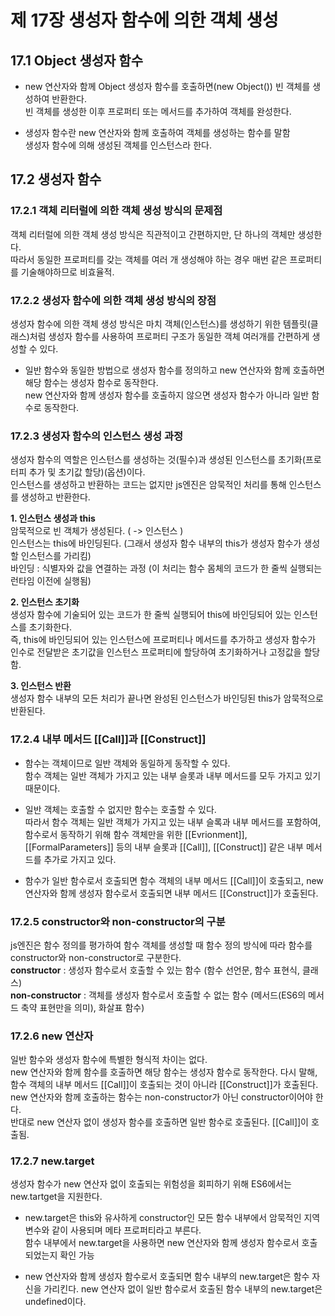 제 17장 생성자 함수에 의한 객체 생성
===========================================

17.1 Object 생성자 함수
------------------------
* new 연산자와 함께 Object 생성자 함수를 호출하면(new Object()) 빈 객체를 생성하여 반환한다.   
빈 객체를 생성한 이후 프로퍼티 또는 메서드를 추가하여 객체를 완성한다.

* 생성자 함수란 new 연산자와 함께 호출하여 객체를 생성하는 함수를 말함   
생성자 함수에 의해 생성된 객체를 인스턴스라 한다.

17.2 생성자 함수
------------------

### 17.2.1 객체 리터럴에 의한 객체 생성 방식의 문제점
객체 리터럴에 의한 객체 생성 방식은 직관적이고 간편하지만, 단 하나의 객체만 생성한다.   
따라서 동일한 프로퍼티를 갖는 객체를 여러 개 생성해야 하는 경우 매번 같은 프로퍼티를 기술해야하므로 비효율적.

### 17.2.2 생성자 함수에 의한 객체 생성 방식의 장점
생성자 함수에 의한 객체 생성 방식은 마치 객체(인스턴스)를 생성하기 위한 템플릿(클래스)처럼 생성자 함수를 사용하여 프로퍼티 구조가 동일한 객체 여러개를 간편하게 생성할 수 있다.

* 일반 함수와 동일한 방법으로 생성자 함수를 정의하고 new 연산자와 함께 호출하면 해당 함수는 생성자 함수로 동작한다.   
new 연산자와 함께 생성자 함수를 호출하지 않으면 생성자 함수가 아니라 일반 함수로 동작한다.

### 17.2.3 생성자 함수의 인스턴스 생성 과정
생성자 함수의 역할은 인스턴스를 생성하는 것(필수)과 생성된 인스턴스를 초기화(프로터피 추가 및 초기값 할당)(옵션)이다.   
인스턴스를 생성하고 반환하는 코드는 없지만 js엔진은 암묵적인 처리를 통해 인스턴스를 생성하고 반환한다.

__1. 인스턴스 생성과 this__  
암묵적으로 빈 객체가 생성된다. ( -> 인스턴스 )   
인스턴스는 this에 바인딩된다. (그래서 생성자 함수 내부의 this가 생성자 함수가 생성할 인스턴스를 가리킴)   
바인딩 : 식별자와 값을 연결하는 과정 (이 처리는 함수 몸체의 코드가 한 줄씩 실행되는 런타임 이전에 실행됨)

__2. 인스턴스 초기화__   
생성자 함수에 기술되어 있는 코드가 한 줄씩 실행되어 this에 바인딩되어 있는 인스턴스를 초기화한다.   
즉, this에 바인딩되어 있는 인스턴스에 프로퍼티나 메서드를 추가하고 생성자 함수가 인수로 전달받은 초기값을 인스턴스 프로퍼티에 할당하여 초기화하거나 고정값을 할당함.

__3. 인스턴스 반환__   
생성자 함수 내부의 모든 처리가 끝나면 완성된 인스턴스가 바인딩된 this가 암묵적으로 반환된다.

### 17.2.4 내부 메서드 [[Call]]과 [[Construct]]   
* 함수는 객체이므로 일반 객체와 동일하게 동작할 수 있다.    
함수 객체는 일반 객체가 가지고 있는 내부 슬롯과 내부 메서드를 모두 가지고 있기 때문이다.   

* 일반 객체는 호출할 수 없지만 함수는 호출할 수 있다.   
따라서 함수 객체는 일반 객체가 가지고 있는 내부 슬록과 내부 메서드를 포함하여, 함수로서 동작하기 위해 함수 객체만을 위한 [[Evrionment]], [[FormalParameters]]
등의 내부 슬롯과 [[Call]], [[Construct]] 같은 내부 메서드를 추가로 가지고 있다.   
* 함수가 일반 함수로서 호출되면 함수 객체의 내부 메서드 [[Call]]이 호출되고, new 연산자와 함께 생성자 함수로서 호출되면 내부 메서드 [[Construct]]가 호출된다.

### 17.2.5 constructor와 non-constructor의 구분
js엔진은 함수 정의를 평가하여 함수 객체를 생성할 때 함수 정의 방식에 따라 함수를 constructor와 non-constructor로 구분한다.   
**constructor** : 생성자 함수로서 호출할 수 있는 함수 (함수 선언문, 함수 표현식, 클래스)   
**non-constructor** : 객체를 생성자 함수로서 호출할 수 없는 함수 (메서드(ES6의 메서드 축약 표현만을 의미), 화살표 함수)

### 17.2.6 new 연산자
일반 함수와 생성자 함수에 특별한 형식적 차이는 없다.   
new 연산자와 함께 함수를 호출하면 해당 함수는 생성자 함수로 동작한다. 다시 말해, 함수 객체의 내부 메서드 [[Call]]이 호출되는 것이 아니라
[[Construct]]가 호출된다.   
new 연산자와 함께 호출하는 함수는 non-constructor가 아닌 constructor이어야 한다.   
반대로 new 연산자 없이 생성자 함수를 호출하면 일반 함수로 호출된다. [[Call]]이 호출됨.

### 17.2.7 new.target   
생성자 함수가 new 연산자 없이 호출되는 위험성을 회피하기 위해 ES6에서는 new.tartget을 지원한다.

* new.target은 this와 유사하게 constructor인 모든 함수 내부에서 암묵적인 지역 변수와 같이 사용되며 메타 프로퍼티라고 부른다.   
함수 내부에서 new.target을 사용하면 new 연산자와 함께 생성자 함수로서 호출되었는지 확인 가능

* new 연산자와 함께 생성자 함수로서 호출되면 함수 내부의 new.target은 함수 자신을 가리킨다. new 연산자 없이 일반 함수로서 호출된
함수 내부의 new.target은 undefined이다.


